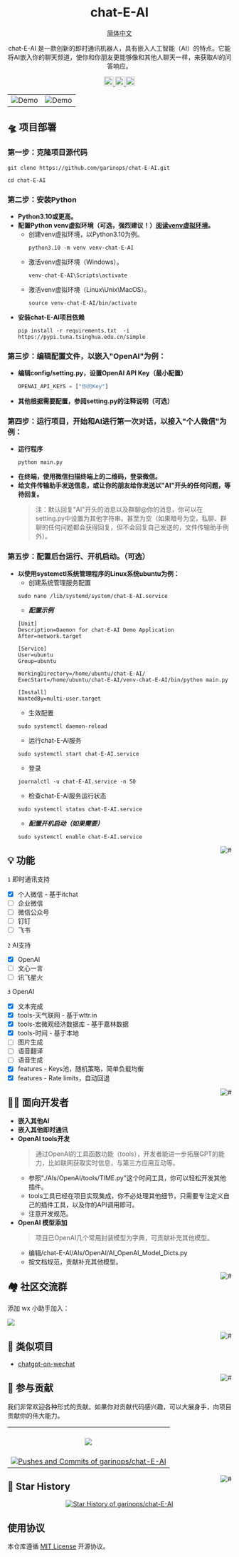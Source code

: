 <div align="center">

# chat-E-AI

<p align="center">
  <a href="./README.md">简体中文</a>
</p>

chat-E-AI 是一款创新的即时通讯机器人，具有嵌入人工智能（AI）的特点。它能将AI嵌入你的聊天频道，使你和你朋友更能够像和其他人聊天一样，来获取AI的问答响应。

</div>

<p align="center">
  <a href="#-面向开发者">
    <img height="21" src="https://img.shields.io/badge/面向开发者-7d09f1?style=flat-square&logo=xcode&logoColor=ffffff" alt="development">
  </a>
  <a href="#-类似项目">
    <img height="21" src="https://img.shields.io/badge/类似项目-%23d4eaf7?style=flat-square" alt="project">
  </a>
  <a href="https://github.com/garinops/chat-E-AI/blob/main/LICENSE">
    <img height="21" src="https://img.shields.io/badge/license-MIT-ffffff?style=flat-square&labelColor=7d09f1&color=%23d4eaf7" alt="license">
  </a>
</p>

<div align="center">

|                                    |                                    |
| ---------------------------------- | ---------------------------------- |
| ![Demo](./.github/imgs/intro1.png) | ![Demo](./.github/imgs/intro2.png) |


</div>

## 🛸 项目部署
### 第一步：克隆项目源代码
  ```shell
  git clone https://github.com/garinops/chat-E-AI.git
  ```
  ```shell
  cd chat-E-AI
  ```
### 第二步：安装Python
- **Python3.10或更高。**
- **配置Python venv虚拟环境（可选，强烈建议！）[阅读venv虚拟环境](https://docs.python.org/zh-cn/3/library/venv.html)。**
  - 创建venv虚拟环境，以Python3.10为例。
    ```
    python3.10 -m venv venv-chat-E-AI
    ```
  - 激活venv虚拟环境（Windows）。
    ```
    venv-chat-E-AI\Scripts\activate
    ```
  - 激活venv虚拟环境（Linux\Unix\MacOS）。
    ```
    source venv-chat-E-AI/bin/activate
    ```
- **安装chat-E-AI项目依赖**
  ```shell
  pip install -r requirements.txt  -i https://pypi.tuna.tsinghua.edu.cn/simple
  ```
### 第三步：编辑配置文件，以嵌入"OpenAI"为例：
- **编辑config/setting.py，设置OpenAI API Key（最小配置）**
  ```python
  OPENAI_API_KEYS = ["你的Key"]
  ```
- **其他根据需要配置，参阅setting.py的注释说明（可选）**

### 第四步：运行项目，开始和AI进行第一次对话，以接入"个人微信"为例：
- **运行程序**
  ```
  python main.py
  ```
- **在终端，使用微信扫描终端上的二维码，登录微信。**
- **给文件传输助手发送信息，或让你的朋友给你发送以"AI"开头的任何问题，等待回复。**
  > 注：默认回复"AI"开头的消息以及群聊@你的消息，你可以在setting.py中设置为其他字符串。甚至为空（如果暗号为空，私聊、群聊的任何问题都会获得回复，但不会回复自己发送的，文件传输助手例外）。
### 第五步：配置后台运行、开机启动。（可选）
- **以使用systemctl系统管理程序的Linux系统ubuntu为例：**
  - 创建系统管理服务配置
  ```shell
  sudo nano /lib/systemd/system/chat-E-AI.service
  ```
  - ***配置示例***
  ```config
  [Unit]
  Description=Daemon for chat-E-AI Demo Application
  After=network.target

  [Service]
  User=ubuntu
  Group=ubuntu
  
  WorkingDirectory=/home/ubuntu/chat-E-AI/
  ExecStart=/home/ubuntu/chat-E-AI/venv-chat-E-AI/bin/python main.py

  [Install]
  WantedBy=multi-user.target
  ```
  - 生效配置
  ```shell
  sudo systemctl daemon-reload
  ```
  - 运行chat-E-AI服务
  ```shell
  sudo systemctl start chat-E-AI.service
  ```
  - 登录
  ```shell
  journalctl -u chat-E-AI.service -n 50
  ```
  - 检查chat-E-AI服务运行状态
  ```shell
  sudo systemctl status chat-E-AI.service
  ```
  - ***配置开机启动（如果需要）***
  ```shell
  sudo systemctl enable chat-E-AI.service
  ```

<a href="#readme">
    <img src="https://img.shields.io/badge/-返回顶部-7d09f1.svg" alt="#" align="right">
</a>

## 💡 功能

`1` 即时通讯支持
   - [x] 个人微信 - 基于itchat
   - [ ] 企业微信
   - [ ] 微信公众号
   - [ ] 钉钉
   - [ ] 飞书

`2` AI支持
   - [x] OpenAI
   - [ ] 文心一言
   - [ ] 讯飞星火
  
`3` OpenAI
   - [x] 文本完成
   - [x] tools-天气联网 - 基于wttr.in
   - [x] tools-宏微观经济数据库 - 基于嘉林数据 
   - [x] tools-时间 - 基于本地
   - [ ] 图片生成
   - [ ] 语音翻译
   - [ ] 语音生成
   - [x] features - Keys池，随机策略，简单负载均衡
   - [x] features - Rate limits，自动回退

<a href="#readme">
    <img src="https://img.shields.io/badge/-返回顶部-7d09f1.svg" alt="#" align="right">
</a>

## 👨‍💻 面向开发者

- **嵌入其他AI**
- **嵌入其他即时通讯**
- **OpenAI tools开发**
  > 通过OpenAI的工具函数功能（tools），开发者能进一步拓展GPT的能力，比如联网获取实时信息，与第三方应用互动等。
  - 参照"./AIs/OpenAI/tools/TIME.py"这个时间工具，你可以轻松开发其他插件。
  - tools工具已经在项目实现集成，你不必处理其他细节，只需要专注定义自己的插件工具，以及你的API调用即可。
  - 注意开发规范。
- **OpenAI 模型添加**
  > 项目已OpenAI几个常用封装模型为字典，可贡献补充其他模型。
  - 编辑/chat-E-AI/AIs/OpenAI/AI_OpenAI_Model_Dicts.py
  - 按文档规范，贡献补充其他模型。
  

<a href="#readme">
    <img src="https://img.shields.io/badge/-返回顶部-7d09f1.svg" alt="#" align="right">
</a>

## 🏘️ 社区交流群

添加 wx 小助手加入：

![](https://garinasset.com/images/WX.png)

<a href="#readme">
    <img src="https://img.shields.io/badge/-返回顶部-7d09f1.svg" alt="#" align="right">
</a>

## 💪 类似项目

- [chatgpt-on-wechat](https://github.com/zhayujie/chatgpt-on-wechat)


<a href="#readme">
    <img src="https://img.shields.io/badge/-返回顶部-7d09f1.svg" alt="#" align="right">
</a>

[//]: # (## 👀 其他)

[//]: # (## 🌿 第三方生态)

## 🤝 参与贡献

我们非常欢迎各种形式的贡献。如果你对贡献代码感兴趣，可以大展身手，向项目贡献你的伟大能力。

<a href="https://github.com/garinops/chat-E-AI/graphs/contributors" target="_blank">
<table>
  <tr>
    <th colspan="2">
      <br><img src="https://contrib.rocks/image?repo=garinops/chat-E-AI"><br><br>
    </th>
  </tr>

  <tr>
  <td rowspan="2">
      <picture>
        <source media="(prefers-color-scheme: dark)"
        srcset="https://next.ossinsight.io/widgets/official/analyze-repo-pushes-and-commits-per-month/thumbnail.png?repo_id=732435359&image_size=4x7&color_scheme=dark">
        <img alt="Pushes and Commits of garinops/chat-E-AI"
        src="https://next.ossinsight.io/widgets/official/analyze-repo-pushes-and-commits-per-month/thumbnail.png?repo_id=732435359&image_size=4x7&color_scheme=light">
      </picture>
  </td>
  </tr>
</table>
</a>

<a href="#readme">
    <img src="https://img.shields.io/badge/-返回顶部-7d09f1.svg" alt="#" align="right">
</a>

## 🌟 Star History

<!-- Copy-paste in your Readme.md file -->

<a href="https://next.ossinsight.io/widgets/official/analyze-repo-stars-history?repo_id=732435359" target="_blank" style="display: block" align="center">
  <picture>
    <source media="(prefers-color-scheme: dark)" srcset="https://next.ossinsight.io/widgets/official/analyze-repo-stars-history/thumbnail.png?repo_id=732435359&image_size=auto&color_scheme=dark">
    <img alt="Star History of garinops/chat-E-AI" src="https://next.ossinsight.io/widgets/official/analyze-repo-stars-history/thumbnail.png?repo_id=732435359&image_size=auto&color_scheme=light">
  </picture>
</a>

<!-- Made with [OSS Insight](https://ossinsight.io/) -->

## 使用协议

本仓库遵循 [MIT License](./LICENSE)  开源协议。
